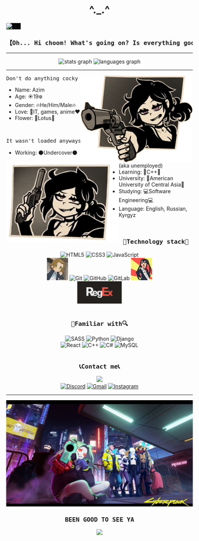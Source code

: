 <h1 align="center">^._.^</h1>
<img src="media/images/op.gif" style="background-color: black" alt="Hi~" />
<h3><pre align="center">【Oh... Hi choom! What's going on? Is everything good?】</pre></h3>
<hr />
<div align="center">
  <img src="https://github-readme-stats.vercel.app/api?username=azimia404&hide_title=false&hide_rank=false&show_icons=true&include_all_commits=true&count_private=true&disable_animations=false&theme=dracula&locale=en&hide_border=false&order=1" height="150" alt="stats graph"  />
  <img src="https://github-readme-stats.vercel.app/api/top-langs?username=azimia404&locale=en&hide_title=false&layout=compact&card_width=320&langs_count=5&theme=dracula&hide_border=false&order=2" height="150" alt="languages graph"  />
</div>
<hr />
<img src="media/images/0ewz3ej2jwyb1.png" width="304px" align="right" alt="Don't get cocky and everything will be just fine">
    <pre>Don't do anything cocky and everything will be just fine, right?</pre>
    <ul>
        <li>Name: Azim</li>
        <li>Age: ☀️19❄️</li>
        <li>Gender: 🔥He/Him/Male🔥</li>
        <li>Love: 💛IT, games, anime❤️</li>
        <li>Flower: 💮Lotus💮</li>
    </ul>
<br />
<img src="media/images/ash.png" width="304px" align="left" alt="Don't get cocky and everything will be just fine">
<pre>It wasn't loaded anyways...</pre>
      <ul>
        <li>Working: ⚫Undercover⚫ (aka unemployed)</li>
        <li>Learning: 📓C++📓</li>
        <li>University: 🔭American University of Central Asia🔭</li>
        <li>Studying: 💻Software Engineering💻</li>
        <li>Language: English, Russian, Kyrgyz</li>
      </ul>  
<br />

<h3 align="center"><pre>📇Technology stack📇</pre></h2>
<div align="center">
    <img height="60px" src="https://img.shields.io/badge/html5-%23E34F26.svg?style=for-the-badge&amp;logo=html5&amp;logoColor=white" alt="HTML5"> 
    <img height="60px" src="https://img.shields.io/badge/css3-%231572B6.svg?style=for-the-badge&amp;logo=css3&amp;logoColor=white" alt="CSS3">
    <img height="60px" src="https://img.shields.io/badge/javascript-%23323330.svg?style=for-the-badge&amp;logo=javascript&amp;logoColor=%23F7DF1E" alt="JavaScript">
    <br />
    <img height="60px" src="media/images/da1ejii-1174e87d-27a1-4c70-845f-da715cf2ef0a.gif" alt="I do know them!">
    <img height="60px" src="https://img.shields.io/badge/git-%23F05033.svg?style=for-the-badge&amp;logo=git&amp;logoColor=white" alt="Git">
    <img height="60px" src="https://img.shields.io/badge/github-%23121011.svg?style=for-the-badge&amp;logo=github&amp;logoColor=white" alt="GitHub">    
    <img height="60px" src="https://img.shields.io/badge/gitlab-%23181717.svg?style=for-the-badge&amp;logo=gitlab&amp;logoColor=white" alt="GitLab">
    <img height="60px" src="media/images/tumblr_3da92c7df23a6e839d2a46534f9b6368_7a8d1a03_1280.gif" alt="YES!">
    <br />
    <img height="60px" src="media/images/RegEx.png" alt="Regular Expressions">
</div>

<br />
<h3 align="center"><pre>🔎Familiar with🔍</pre></h3>
<div align="center">
    <img height="60px" src="https://img.shields.io/badge/SASS-hotpink.svg?style=for-the-badge&amp;logo=SASS&amp;logoColor=white" alt="SASS">
    <img height="60px" src="https://img.shields.io/badge/python-3670A0?style=for-the-badge&amp;logo=python&amp;logoColor=ffdd54" alt="Python">
    <img height="60px" src="https://img.shields.io/badge/django-%23092E20.svg?style=for-the-badge&amp;logo=django&amp;logoColor=white" alt="Django"><br />
    <img height="60px" src="https://img.shields.io/badge/react-%2320232a.svg?style=for-the-badge&amp;logo=react&amp;logoColor=%2361DAFB" alt="React">
    <img height="60px" src="https://img.shields.io/badge/c++-%2300599C.svg?style=for-the-badge&amp;logo=c%2B%2B&amp;logoColor=white" alt="C++">
    <img height="60px" src="https://img.shields.io/badge/c%23-%23239120.svg?style=for-the-badge&amp;logo=csharp&amp;logoColor=white" alt="C#">
    <img height="60px" src="https://img.shields.io/badge/mysql-%2300f.svg?style=for-the-badge&amp;logo=mysql&amp;logoColor=white" alt="MySQL">
</div>

<br />
<h3 align="center"><pre>📞Contact me📞</pre></h3>
<div>
<div align="center">
<img height="120px" src="media/images/keanu-reeves-johnny-silverhand.gif" /> <br/>
  <a href=""><img height="60px" src="https://img.shields.io/badge/Discord-%235865F2.svg?style=for-the-badge&amp;logo=discord&amp;logoColor=white" alt="Discord"></a>
  <a href=""><img height="60px" src="https://img.shields.io/badge/Gmail-D14836?style=for-the-badge&amp;logo=gmail&amp;logoColor=white" alt="Gmail"></a>
  <a href=""><img height="60px" src="https://img.shields.io/badge/Instagram-%23E4405F.svg?style=for-the-badge&amp;logo=Instagram&amp;logoColor=white" alt="Instagram"></a>
</div>
<hr />


<img  src="media/images/103101131_p0.jpg" /> <br/>
<h3 align="center"><pre>BEEN GOOD TO SEE YA</pre></h3>
<div align="center">
  <img src="https://profile-counter.glitch.me/azimia404/count.svg?"  />
</div>